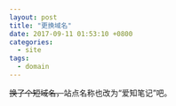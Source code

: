 ```yaml
---
layout: post
title: "更换域名"
date: 2017-09-11 01:53:10 +0800
categories:
  - site
tags:
  - domain
---
```


~~换了个短域名，~~站点名称也改为“爱知笔记”吧。
